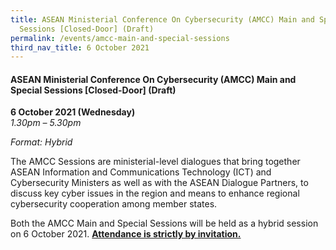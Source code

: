 ```yaml
---
title: ASEAN Ministerial Conference On Cybersecurity (AMCC) Main and Special
  Sessions [Closed-Door] (Draft)
permalink: /events/amcc-main-and-special-sessions
third_nav_title: 6 October 2021
---
```

#### **ASEAN Ministerial Conference On Cybersecurity (AMCC) Main and Special Sessions [Closed-Door] (Draft)**

**6 October 2021 (Wednesday)**  
*1.30pm – 5.30pm*

*Format: Hybrid*

The AMCC Sessions are ministerial-level dialogues that bring together ASEAN Information and Communications Technology (ICT) and Cybersecurity Ministers as well as with the ASEAN Dialogue Partners, to discuss key cyber issues in the region and means to enhance regional cybersecurity cooperation among member states.

Both the AMCC Main and Special Sessions will be held as a hybrid session on 6 October 2021. **<u>Attendance is strictly by invitation.</u>**